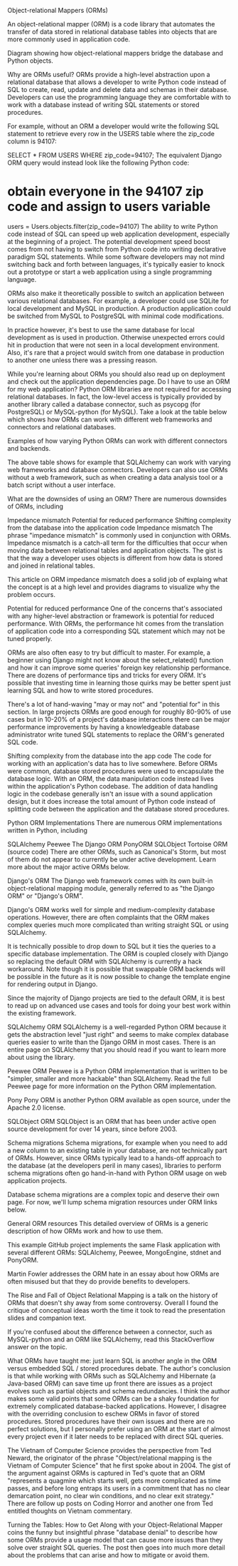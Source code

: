 Object-relational Mappers (ORMs)

An object-relational mapper (ORM) is a code library that automates the transfer of data stored in relational database tables into objects that are more commonly used in application code.

Diagram showing how object-relational mappers bridge the database and Python objects.

Why are ORMs useful?
ORMs provide a high-level abstraction upon a relational database that allows a developer to write Python code instead of SQL to create, read, update and delete data and schemas in their database. Developers can use the programming language they are comfortable with to work with a database instead of writing SQL statements or stored procedures.

For example, without an ORM a developer would write the following SQL statement to retrieve every row in the USERS table where the zip_code column is 94107:

SELECT * FROM USERS WHERE zip_code=94107;
The equivalent Django ORM query would instead look like the following Python code:

# obtain everyone in the 94107 zip code and assign to users variable
users = Users.objects.filter(zip_code=94107)
The ability to write Python code instead of SQL can speed up web application development, especially at the beginning of a project. The potential development speed boost comes from not having to switch from Python code into writing declarative paradigm SQL statements. While some software developers may not mind switching back and forth between languages, it's typically easier to knock out a prototype or start a web application using a single programming language.

ORMs also make it theoretically possible to switch an application between various relational databases. For example, a developer could use SQLite for local development and MySQL in production. A production application could be switched from MySQL to PostgreSQL with minimal code modifications.

In practice however, it's best to use the same database for local development as is used in production. Otherwise unexpected errors could hit in production that were not seen in a local development environment. Also, it's rare that a project would switch from one database in production to another one unless there was a pressing reason.

While you're learning about ORMs you should also read up on deployment and check out the application dependencies page.
Do I have to use an ORM for my web application?
Python ORM libraries are not required for accessing relational databases. In fact, the low-level access is typically provided by another library called a database connector, such as psycopg (for PostgreSQL) or MySQL-python (for MySQL). Take a look at the table below which shows how ORMs can work with different web frameworks and connectors and relational databases.

Examples of how varying Python ORMs can work with different connectors and backends.

The above table shows for example that SQLAlchemy can work with varying web frameworks and database connectors. Developers can also use ORMs without a web framework, such as when creating a data analysis tool or a batch script without a user interface.

What are the downsides of using an ORM?
There are numerous downsides of ORMs, including

Impedance mismatch
Potential for reduced performance
Shifting complexity from the database into the application code
Impedance mismatch
The phrase "impedance mismatch" is commonly used in conjunction with ORMs. Impedance mismatch is a catch-all term for the difficulties that occur when moving data between relational tables and application objects. The gist is that the way a developer uses objects is different from how data is stored and joined in relational tables.

This article on ORM impedance mismatch does a solid job of explaing what the concept is at a high level and provides diagrams to visualize why the problem occurs.

Potential for reduced performance
One of the concerns that's associated with any higher-level abstraction or framework is potential for reduced performance. With ORMs, the performance hit comes from the translation of application code into a corresponding SQL statement which may not be tuned properly.

ORMs are also often easy to try but difficult to master. For example, a beginner using Django might not know about the select_related() function and how it can improve some queries' foreign key relationship performance. There are dozens of performance tips and tricks for every ORM. It's possible that investing time in learning those quirks may be better spent just learning SQL and how to write stored procedures.

There's a lot of hand-waving "may or may not" and "potential for" in this section. In large projects ORMs are good enough for roughly 80-90% of use cases but in 10-20% of a project's database interactions there can be major performance improvements by having a knowledgeable database administrator write tuned SQL statements to replace the ORM's generated SQL code.

Shifting complexity from the database into the app code
The code for working with an application's data has to live somewhere. Before ORMs were common, database stored procedures were used to encapsulate the database logic. With an ORM, the data manipulation code instead lives within the application's Python codebase. The addition of data handling logic in the codebase generally isn't an issue with a sound application design, but it does increase the total amount of Python code instead of splitting code between the application and the database stored procedures.

Python ORM Implementations
There are numerous ORM implementations written in Python, including

SQLAlchemy
Peewee
The Django ORM
PonyORM
SQLObject
Tortoise ORM (source code)
There are other ORMs, such as Canonical's Storm, but most of them do not appear to currently be under active development. Learn more about the major active ORMs below.

Django's ORM
The Django web framework comes with its own built-in object-relational mapping module, generally referred to as "the Django ORM" or "Django's ORM".

Django's ORM works well for simple and medium-complexity database operations. However, there are often complaints that the ORM makes complex queries much more complicated than writing straight SQL or using SQLAlchemy.

It is technically possible to drop down to SQL but it ties the queries to a specific database implementation. The ORM is coupled closely with Django so replacing the default ORM with SQLAlchemy is currently a hack workaround. Note though it is possible that swappable ORM backends will be possible in the future as it is now possible to change the template engine for rendering output in Django.

Since the majority of Django projects are tied to the default ORM, it is best to read up on advanced use cases and tools for doing your best work within the existing framework.

SQLAlchemy ORM
SQLAlchemy is a well-regarded Python ORM because it gets the abstraction level "just right" and seems to make complex database queries easier to write than the Django ORM in most cases. There is an entire page on SQLAlchemy that you should read if you want to learn more about using the library.

Peewee ORM
Peewee is a Python ORM implementation that is written to be "simpler, smaller and more hackable" than SQLAlchemy. Read the full Peewee page for more information on the Python ORM implementation.

Pony
Pony ORM is another Python ORM available as open source, under the Apache 2.0 license.

SQLObject ORM
SQLObject is an ORM that has been under active open source development for over 14 years, since before 2003.

Schema migrations
Schema migrations, for example when you need to add a new column to an existing table in your database, are not technically part of ORMs. However, since ORMs typically lead to a hands-off approach to the database (at the developers peril in many cases), libraries to perform schema migrations often go hand-in-hand with Python ORM usage on web application projects.

Database schema migrations are a complex topic and deserve their own page. For now, we'll lump schema migration resources under ORM links below.

General ORM resources
This detailed overview of ORMs is a generic description of how ORMs work and how to use them.

This example GitHub project implements the same Flask application with several different ORMs: SQLAlchemy, Peewee, MongoEngine, stdnet and PonyORM.

Martin Fowler addresses the ORM hate in an essay about how ORMs are often misused but that they do provide benefits to developers.

The Rise and Fall of Object Relational Mapping is a talk on the history of ORMs that doesn't shy away from some controversy. Overall I found the critique of conceptual ideas worth the time it took to read the presentation slides and companion text.

If you're confused about the difference between a connector, such as MySQL-python and an ORM like SQLAlchemy, read this StackOverflow answer on the topic.

What ORMs have taught me: just learn SQL is another angle in the ORM versus embedded SQL / stored procedures debate. The author's conclusion is that while working with ORMs such as SQLAlchemy and Hibernate (a Java-based ORM) can save time up front there are issues as a project evolves such as partial objects and schema redundancies. I think the author makes some valid points that some ORMs can be a shaky foundation for extremely complicated database-backed applications. However, I disagree with the overriding conclusion to eschew ORMs in favor of stored procedures. Stored procedures have their own issues and there are no perfect solutions, but I personally prefer using an ORM at the start of almost every project even if it later needs to be replaced with direct SQL queries.

The Vietnam of Computer Science provides the perspective from Ted Neward, the originator of the phrase "Object/relational mapping is the Vietnam of Computer Science" that he first spoke about in 2004. The gist of the argument against ORMs is captured in Ted's quote that an ORM "represents a quagmire which starts well, gets more complicated as time passes, and before long entraps its users in a commitment that has no clear demarcation point, no clear win conditions, and no clear exit strategy." There are follow up posts on Coding Horror and another one from Ted entitled thoughts on Vietnam commentary.

Turning the Tables: How to Get Along with your Object-Relational Mapper coins the funny but insightful phrase "database denial" to describe how some ORMs provide a usage model that can cause more issues than they solve over straight SQL queries. The post then goes into much more detail about the problems that can arise and how to mitigate or avoid them.
